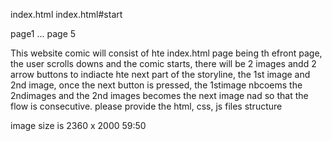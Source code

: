 index.html
index.html#start

page1 ... page 5

This website comic will consist of hte index.html page being th efront page, the user scrolls downs and the comic starts, there will be 2 images andd 2 arrow buttons to indiacte hte next part of the storyline, the 1st image and 2nd image, once the next button is pressed, the 1stimage nbcoems the 2ndimages and the 2nd images becomes the next image nad so that the flow is consecutive. please provide the html, css, js files structure


image size is 2360 x 2000
59:50
